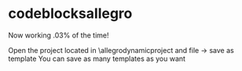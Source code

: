 # codeblocksallegro
Now working .03% of the time!

Open the project located in \allegrodynamicproject and file -> save as template
You can save as many templates as you want
